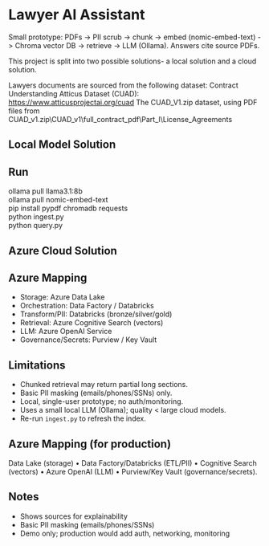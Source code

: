 # Lawyer AI Assistant

Small prototype: PDFs -> PII scrub -> chunk -> embed (nomic-embed-text) -> Chroma vector DB -> retrieve -> LLM (Ollama). Answers cite source PDFs.


This project is split into two possible solutions- a local solution and a cloud solution.

Lawyers documents are sourced from the following dataset:
Contract Understanding Atticus Dataset (CUAD): https://www.atticusprojectai.org/cuad
The CUAD_V1.zip dataset, using PDF files from CUAD_v1.zip\CUAD_v1\full_contract_pdf\Part_I\License_Agreements


## Local Model Solution



## Run
ollama pull llama3.1:8b  
ollama pull nomic-embed-text   
pip install pypdf chromadb requests  
python ingest.py  
python query.py  



## Azure Cloud Solution

## Azure Mapping
- Storage: Azure Data Lake
- Orchestration: Data Factory / Databricks
- Transform/PII: Databricks (bronze/silver/gold)
- Retrieval: Azure Cognitive Search (vectors)
- LLM: Azure OpenAI Service
- Governance/Secrets: Purview / Key Vault


## Limitations
- Chunked retrieval may return partial long sections.
- Basic PII masking (emails/phones/SSNs) only.
- Local, single-user prototype; no auth/monitoring.
- Uses a small local LLM (Ollama); quality < large cloud models.
- Re-run `ingest.py` to refresh the index.

## Azure Mapping (for production)
Data Lake (storage) • Data Factory/Databricks (ETL/PII) • Cognitive Search (vectors) • Azure OpenAI (LLM) • Purview/Key Vault (governance/secrets).


## Notes
- Shows sources for explainability
- Basic PII masking (emails/phones/SSNs)
- Demo only; production would add auth, networking, monitoring
